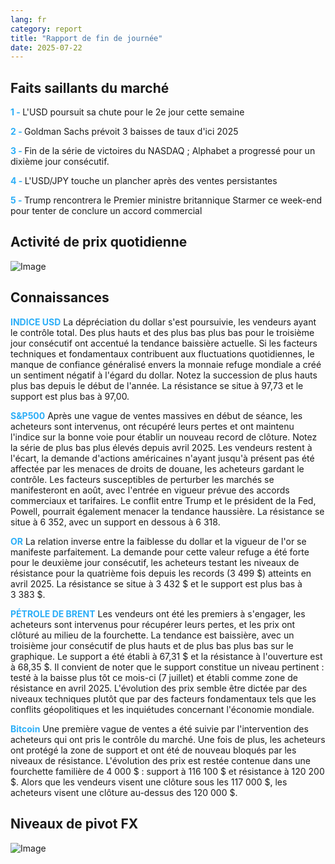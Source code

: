 ```yaml
---
lang: fr
category: report
title: "Rapport de fin de journée"
date: 2025-07-22
---
```



<h2>Faits saillants du marché</h2>
<strong style="color: #2caef7;">1 - </strong> L'USD poursuit sa chute pour le 2e jour cette semaine

<strong style="color: #2caef7;">2 - </strong> Goldman Sachs prévoit 3 baisses de taux d'ici 2025

<strong style="color: #2caef7;">3 - </strong> Fin de la série de victoires du NASDAQ ; Alphabet a progressé pour un dixième jour consécutif.

<strong style="color: #2caef7;">4 - </strong> L'USD/JPY touche un plancher après des ventes persistantes

<strong style="color: #2caef7;">5 - </strong> Trump rencontrera le Premier ministre britannique Starmer ce week-end pour tenter de conclure un accord commercial



<h2>Activité de prix quotidienne</h2>
<img src="https://markleighedu.github.io/img/Jul-2025/22-Jul-2025/price.jpg" alt="Image"/>

<h2>Connaissances</h2>
<strong style="color: #2caef7;">INDICE USD</strong> La dépréciation du dollar s'est poursuivie, les vendeurs ayant le contrôle total. Des plus hauts et des plus bas plus bas pour le troisième jour consécutif ont accentué la tendance baissière actuelle. Si les facteurs techniques et fondamentaux contribuent aux fluctuations quotidiennes, le manque de confiance généralisé envers la monnaie refuge mondiale a créé un sentiment négatif à l'égard du dollar. Notez la succession de plus hauts plus bas depuis le début de l'année. La résistance se situe à 97,73 et le support est plus bas à 97,00.

<strong style="color: #2caef7;">S&P500</strong> Après une vague de ventes massives en début de séance, les acheteurs sont intervenus, ont récupéré leurs pertes et ont maintenu l'indice sur la bonne voie pour établir un nouveau record de clôture. Notez la série de plus bas plus élevés depuis avril 2025. Les vendeurs restent à l'écart, la demande d'actions américaines n'ayant jusqu'à présent pas été affectée par les menaces de droits de douane, les acheteurs gardant le contrôle. Les facteurs susceptibles de perturber les marchés se manifesteront en août, avec l'entrée en vigueur prévue des accords commerciaux et tarifaires. Le conflit entre Trump et le président de la Fed, Powell, pourrait également menacer la tendance haussière. La résistance se situe à 6 352, avec un support en dessous à 6 318.

<strong style="color: #2caef7;">OR</strong> La relation inverse entre la faiblesse du dollar et la vigueur de l'or se manifeste parfaitement. La demande pour cette valeur refuge a été forte pour le deuxième jour consécutif, les acheteurs testant les niveaux de résistance pour la quatrième fois depuis les records (3 499 $) atteints en avril 2025. La résistance se situe à 3 432 $ et le support est plus bas à 3 383 $.

<strong style="color: #2caef7;">PÉTROLE DE BRENT</strong> Les vendeurs ont été les premiers à s'engager, les acheteurs sont intervenus pour récupérer leurs pertes, et les prix ont clôturé au milieu de la fourchette. La tendance est baissière, avec un troisième jour consécutif de plus hauts et de plus bas plus bas sur le graphique. Le support a été établi à 67,31 $ et la résistance à l'ouverture est à 68,35 $. Il convient de noter que le support constitue un niveau pertinent : testé à la baisse plus tôt ce mois-ci (7 juillet) et établi comme zone de résistance en avril 2025. L'évolution des prix semble être dictée par des niveaux techniques plutôt que par des facteurs fondamentaux tels que les conflits géopolitiques et les inquiétudes concernant l'économie mondiale.

<strong style="color: #2caef7;">Bitcoin</strong> Une première vague de ventes a été suivie par l'intervention des acheteurs qui ont pris le contrôle du marché. Une fois de plus, les acheteurs ont protégé la zone de support et ont été de nouveau bloqués par les niveaux de résistance. L'évolution des prix est restée contenue dans une fourchette familière de 4 000 $ : support à 116 100 $ et résistance à 120 200 $. Alors que les vendeurs visent une clôture sous les 117 000 $, les acheteurs visent une clôture au-dessus des 120 000 $.



<h2>Niveaux de pivot FX</h2>
<img src="https://markleighedu.github.io/img/Jul-2025/22-Jul-2025/pivot.jpg" alt="Image"/>